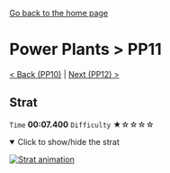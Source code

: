 [Go back to the home page](https://github.com/Doublevil/scbspeedrun)

# Power Plants > PP11

[< Back (PP10)](https://github.com/Doublevil/scbspeedrun/blob/main/levels/pp/PP10.md) | [Next (PP12) >](https://github.com/Doublevil/scbspeedrun/blob/main/levels/pp/PP12.md)

## Strat

`Time` **00:07.400** `Difficulty` ★☆☆☆☆
<details open>
  <summary>Click to show/hide the strat</summary>

  [![Strat animation](https://github.com/Doublevil/scbspeedrun/blob/main/media/levels/pp/PP11_Strat.webp)](https://github.com/Doublevil/scbspeedrun/blob/main/media/levels/pp/PP11_Strat.mp4?raw=true)
</details>
